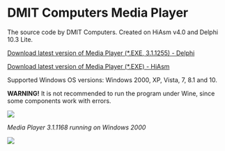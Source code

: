 # DMIT Computers Media Player
The source code by DMIT Computers.
Created on HiAsm v4.0 and Delphi 10.3 Lite.
<p><a href="https://github.com/dmitryevdev/dmc-mediaplayer/releases/tag/3.1.1255.D">Download latest version of Media Player (*.EXE, 3.1.1255) - Delphi</a></p><p><a href="https://github.com/dmitryevdev/dmc-mediaplayer/releases/tag/3.0.753">Download latest version of Media Player (*.EXE) - HiAsm</a></p>
<p>Supported Windows OS versions: Windows 2000, XP, Vista, 7, 8.1 and 10.</p>
<p><b>WARNING!</b> It is not recommended to run the program under Wine, since some components work with errors.</p>
<p><img src='https://raw.githubusercontent.com/dmitryevdev/dmc-mediaplayer/master/view.png'></p>
<p><i>Media Player 3.1.1168 running on Windows 2000</i>
</p></p>
<img src='https://raw.githubusercontent.com/dmitryevdev/dmc-mediaplayer/master/view2.png'></p>
